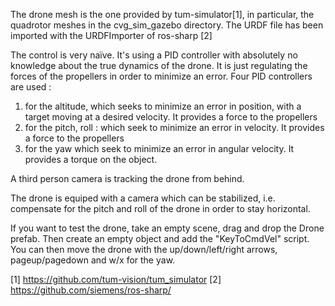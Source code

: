 The drone mesh is the one provided by tum-simulator[1], in particular, the quadrotor meshes in the cvg_sim_gazebo directory. The URDF file has been imported with the URDFImporter of ros-sharp [2]

The control is very naïve. It's using a PID controller with absolutely no knowledge about the true dynamics of the drone. It is just regulating the forces of the propellers in order to minimize an error. Four PID controllers are used :
1) for the altitude, which seeks to minimize an error in position, with a target moving at a desired velocity. It provides a force to the propellers
2) for the pitch, roll : which seek to minimize an error in velocity. It provides a force to the propellers
3) for the yaw which seek to minimize an error in angular velocity. It provides a torque on the object.

A third person camera is tracking the drone from behind.

The drone is equiped with a camera which can be stabilized, i.e. compensate for the pitch and roll of the drone in order to stay horizontal.

If you want to test the drone, take an empty scene, drag and drop the Drone prefab. Then create an empty object and add the "KeyToCmdVel" script. You can then move the drone with the up/down/left/right arrows, pageup/pagedown and w/x for the yaw.

[1] https://github.com/tum-vision/tum_simulator
[2] https://github.com/siemens/ros-sharp/
